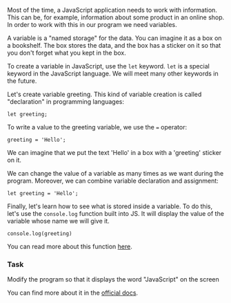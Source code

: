 Most of the time, a JavaScript application needs to work with information. This can be, for example, information about some product in an online shop. In order to work with this in our program we need variables.

A variable is a "named storage" for the data. You can imagine it as a box on a bookshelf. The box stores the data, and the box has a sticker on it so that you don't forget what you kept in the box.

To create a variable in JavaScript, use the `let` keyword. `let` is a special keyword in the JavaScript language. We will meet many other keywords in the future.

Let's create variable greeting. This kind of variable creation is called "declaration" in programming languages:
```
let greeting;
```

To write a value to the greeting variable, we use the `=` operator:
```
greeting = 'Hello';
```
We can imagine that we put the text 'Hello' in a box with a 'greeting' sticker on it.

We can change the value of a variable as many times as we want during the program. Moreover, we can combine variable declaration and assignment:
```
let greeting = 'Hello';
```

Finally, let's learn how to see what is stored inside a variable. To do this, let's use the `console.log` function built into JS. It will display the value of the variable whose name we will give it.
```
console.log(greeting)
```
You can read more about this function [here](https://developer.mozilla.org/en-US/docs/Web/API/console/log_static).

### Task
Modify the program so that it displays the word "JavaScript" on the screen

<div class="hint" title="More about variables">
  You can find more about it in the <a href="https://developer.mozilla.org/en-US/docs/Learn/JavaScript/First_steps/Variables"> official docs</a>.
</div>


